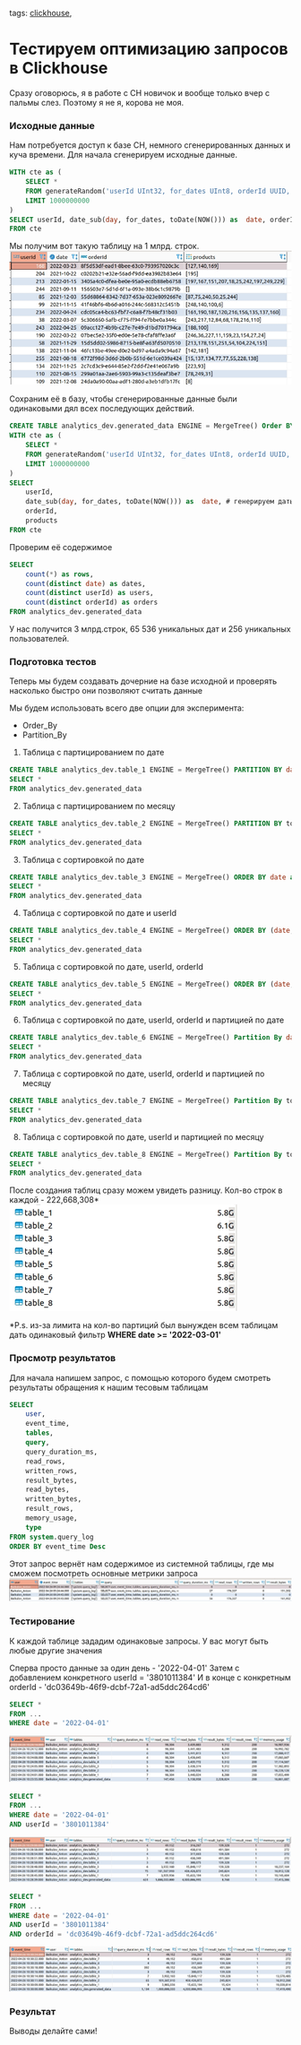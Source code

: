 tags:
[clickhouse](https://github.com/search?q=user%3Abaikulov+repo%3Abaikulov%2Finstructions+tags%3A+clickhouse+in%3Afile&type=code),
# Тестируем оптимизацию запросов в Clickhouse

Сразу оговорюсь, я в работе с CH новичок и вообще только вчер с пальмы слез. Поэтому я не я, корова не моя.

### Исходные данные
Нам потребуется доступ к базе CH, немного сгенерированных данных и куча времени. 
Для начала сгенерируем исходные данные.

```sql
WITH cte as (
	SELECT *
	FROM generateRandom('userId UInt32, for_dates UInt8, orderId UUID, products Array(UInt8)', 1)
	LIMIT 1000000000
)
SELECT userId, date_sub(day, for_dates, toDate(NOW())) as  date, orderId, products
FROM cte
```
Мы получим вот такую таблицу на 1 млрд. строк.
![Генерация данных](./images/clickhouse/generate_data.jpg)

Сохраним её в базу, чтобы сгенерированные данные были одинаковыми дял всех последующих действий.

```sql
CREATE TABLE analytics_dev.generated_data ENGINE = MergeTree() Order BY tuple() as
WITH cte as (
	SELECT *
	FROM generateRandom('userId UInt32, for_dates UInt8, orderId UUID, products Array(UInt8)', 1)
	LIMIT 1000000000
)
SELECT
    userId,
    date_sub(day, for_dates, toDate(NOW())) as  date, # генерируем даты на основе чисел
    orderId,
    products
FROM cte
```

Проверим её содержимое
```sql
SELECT
    count(*) as rows,
    count(distinct date) as dates,
    count(distinct userId) as users,
    count(distinct orderId) as orders
FROM analytics_dev.generated_data
```
У нас получится 3 млрд.строк, 65 536 уникальных дат и 256 уникальных пользователей.


### Подготовка тестов
Теперь мы будем создавать дочерние на базе исходной и проверять насколько быстро они позволяют считать данные

Мы будем использовать всего две опции для эксперимента:
- Order_By
- Partition_By

1. Таблица с партицированием по дате
```sql
CREATE TABLE analytics_dev.table_1 ENGINE = MergeTree() PARTITION BY date ORDER BY tuple() as
SELECT *
FROM analytics_dev.generated_data
```
2. Таблица с партицированием по месяцу
```sql
CREATE TABLE analytics_dev.table_2 ENGINE = MergeTree() PARTITION BY toYYYYMM(date) ORDER BY tuple() as
SELECT *
FROM analytics_dev.generated_data
```
3. Таблица с сортировкой по дате
```sql
CREATE TABLE analytics_dev.table_3 ENGINE = MergeTree() ORDER BY date as
SELECT *
FROM analytics_dev.generated_data
```
4. Таблица с сортировкой по дате и userId
```sql
CREATE TABLE analytics_dev.table_4 ENGINE = MergeTree() ORDER BY (date, userId) as
SELECT *
FROM analytics_dev.generated_data
```
5. Таблица с сортировкой по дате, userId, orderId
```sql
CREATE TABLE analytics_dev.table_5 ENGINE = MergeTree() ORDER BY (date, userId, orderId) as
SELECT *
FROM analytics_dev.generated_data
```
6. Таблица с сортировкой по дате, userId, orderId и партицией по дате
```sql
CREATE TABLE analytics_dev.table_6 ENGINE = MergeTree() Partition By date ORDER BY (date, userId, orderId) as
SELECT *
FROM analytics_dev.generated_data
```

7. Таблица с сортировкой по дате, userId, orderId и партицией по месяцу
```sql
CREATE TABLE analytics_dev.table_7 ENGINE = MergeTree() Partition By toYYYYMM(date) ORDER BY (date, userId, orderId) as
SELECT *
FROM analytics_dev.generated_data
```

8. Таблица с сортировкой по дате, userId и партицией по месяцу
```sql
CREATE TABLE analytics_dev.table_8 ENGINE = MergeTree() Partition By toYYYYMM(date) ORDER BY (date, userId) as
SELECT *
FROM analytics_dev.generated_data
```

После создания таблиц сразу можем увидеть разницу. Кол-во строк в каждой - 222,668,308*
![Размеры таблиц](./images/clickhouse/tables_size.jpg)

*P.s. из-за лимита на кол-во партиций был вынужден всем таблицам дать одинаковый фильтр 
**WHERE date >= '2022-03-01'**

### Просмотр результатов

Для начала напишем запрос, с помощью которого будем смотреть результаты обращения к нашим тесовым таблицам

```sql
SELECT
    user,
    event_time,
    tables,
    query,
    query_duration_ms,
    read_rows,
    written_rows,
    result_bytes,
    read_bytes,
    written_bytes,
    result_rows,
    memory_usage,
    type
FROM system.query_log
ORDER BY event_time Desc
```

Этот запрос вернёт нам содержимое из системной таблицы, где мы сможем посмотреть основные метрики запроса
![Проверка запроса](./images/clickhouse/checking_query_result.jpg)

### Тестирование

К каждой таблице зададим одинаковые запросы. У вас могут быть любые другие значения

Сперва просто данные за один день - '2022-04-01'
Затем с добавлением конкретного userId = '3801011384'
И в конце с конкретным orderId - 'dc03649b-46f9-dcbf-72a1-ad5ddc264cd6'

```sql
SELECT *
FROM ...
WHERE date = '2022-04-01'
```
![Результат №1](./images/clickhouse/checking_query_result_1.jpg)

```sql
SELECT *
FROM ...
WHERE date = '2022-04-01'
AND userId = '3801011384'
```
![Результат №2](./images/clickhouse/checking_query_result_2.jpg)

```sql
SELECT *
FROM ...
WHERE date = '2022-04-01'
AND userId = '3801011384'
AND orderId = 'dc03649b-46f9-dcbf-72a1-ad5ddc264cd6'
```
![Результат №3](./images/clickhouse/checking_query_result_3.jpg)

### Результат
Выводы делайте сами!